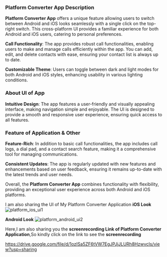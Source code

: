 ### Platform Converter App Description

**Platform Converter App** offers a unique feature allowing users to switch between Android and iOS looks seamlessly with a single click on the top-right switch. This cross-platform UI provides a familiar experience for both Android and iOS users, catering to personal preferences.

**Call Functionality**: The app provides robust call functionalities, enabling users to make and manage calls efficiently within the app. You can add, edit, and delete contacts with ease, ensuring your contact list is always up to date.

**Customizable Theme**: Users can toggle between dark and light modes for both Android and iOS styles, enhancing usability in various lighting conditions.

### About UI of App

**Intuitive Design**: The app features a user-friendly and visually appealing interface, making navigation simple and enjoyable. The UI is designed to provide a smooth and responsive user experience, ensuring quick access to all features.

### Feature of Application & Other

**Feature-Rich**: In addition to basic call functionalities, the app includes call logs, a dial pad, and a contact search feature, making it a comprehensive tool for managing communications.

**Consistent Updates**: The app is regularly updated with new features and enhancements based on user feedback, ensuring it remains up-to-date with the latest trends and user needs.

Overall, the **Platform Converter App** combines functionality with flexibility, providing an exceptional user experience across both Android and iOS platforms.

I am also sharing the UI of My Platform Converter Application 
**iOS Look**
![platform_ios_ui1](https://github.com/Harshvasoya2737/platform_converter/assets/148517061/103d92a6-9b93-4c72-8a26-0205503ffd67)

**Android Look**
![platform_android_ui2](https://github.com/Harshvasoya2737/platform_converter/assets/148517061/ca351258-883a-4601-a383-5e9c15562ecf)

Here,I am also sharing you the **screenrecording Link of Platform Converter Application**,So kindly click on the link to see the **screenrecording** 

https://drive.google.com/file/d/1ozISa5ZF6tVW7EgJPJjJLURh8HzwvcIs/view?usp=sharing


